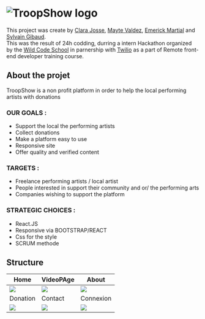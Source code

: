 # ![TroopShow logo](https://raw.githubusercontent.com/sgibaud/troopshow/master/public/imgagesInfoTs/Logoneg.svg)

This project was create by [Clara Josse](https://github.com/ClaraJosse), [Mayte Valdez](https://github.com/mayte-valdez), [Emerick Martial](https://github.com/Emerick971) and [Sylvain Gibaud](https://github.com/sgibaud).   
This was the result of 24h codding, durring a intern Hackathon organized by the [Wild Code School](https://www.wildcodeschool.com/) in parnership with [Twilio](https://www.twilio.org/) as a part of Remote front-end developer training course.


## About the projet
TroopShow is a non profit platform in order to help the local performing artists with donations
### OUR GOALS :
- Support the local the performing artists
- Collect donations
- Make a platform easy to use
- Responsive site
- Offer quality and verified content

### TARGETS :
- Freelance performing artists / local artist
- People interested in support their community and or/ the performing arts
- Companies wishing to support the platform

### STRATEGIC CHOICES :
- React.JS
- Responsive via BOOTSTRAP/REACT 
- Css for the style
- SCRUM methode

## Structure

| Home | VideoPAge | About |
| --- | --- | --- | 
| <img src="https://raw.githubusercontent.com/sgibaud/troopshow/master/public/imgagesInfoTs/tsHome1a.gif">  | <img src="https://raw.githubusercontent.com/sgibaud/troopshow/master/public/imgagesInfoTs/tsVideoPage.png"> |  <img src="https://raw.githubusercontent.com/sgibaud/troopshow/master/public/imgagesInfoTs/tsabout2.gif">  | 
| Donation | Contact | Connexion |
| <img src="https://raw.githubusercontent.com/sgibaud/troopshow/master/public/imgagesInfoTs/tsDonation.png"> | <img src="https://raw.githubusercontent.com/sgibaud/troopshow/master/public/imgagesInfoTs/tScontact.png">  | <img src="https://raw.githubusercontent.com/sgibaud/troopshow/master/public/imgagesInfoTs/tsConnexion.png"> |
